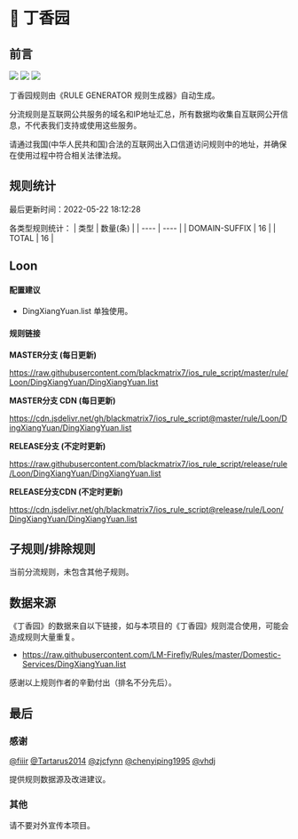 # 🧸 丁香园

## 前言

![](https://shields.io/badge/-移除重复规则-ff69b4) ![](https://shields.io/badge/-DOMAIN与DOMAIN--SUFFIX合并-green) ![](https://shields.io/badge/-IP--CIDR(6)合并-blueviolet) 

丁香园规则由《RULE GENERATOR 规则生成器》自动生成。

分流规则是互联网公共服务的域名和IP地址汇总，所有数据均收集自互联网公开信息，不代表我们支持或使用这些服务。

请通过我国(中华人民共和国)合法的互联网出入口信道访问规则中的地址，并确保在使用过程中符合相关法律法规。

## 规则统计

最后更新时间：2022-05-22 18:12:28

各类型规则统计：
| 类型 | 数量(条)  | 
| ---- | ----  |
| DOMAIN-SUFFIX | 16  | 
| TOTAL | 16  | 


## Loon 

#### 配置建议
- DingXiangYuan.list 单独使用。

#### 规则链接
**MASTER分支 (每日更新)**

https://raw.githubusercontent.com/blackmatrix7/ios_rule_script/master/rule/Loon/DingXiangYuan/DingXiangYuan.list

**MASTER分支 CDN (每日更新)**

https://cdn.jsdelivr.net/gh/blackmatrix7/ios_rule_script@master/rule/Loon/DingXiangYuan/DingXiangYuan.list

**RELEASE分支 (不定时更新)**

https://raw.githubusercontent.com/blackmatrix7/ios_rule_script/release/rule/Loon/DingXiangYuan/DingXiangYuan.list

**RELEASE分支CDN (不定时更新)**

https://cdn.jsdelivr.net/gh/blackmatrix7/ios_rule_script@release/rule/Loon/DingXiangYuan/DingXiangYuan.list

## 子规则/排除规则


当前分流规则，未包含其他子规则。

## 数据来源

《丁香园》的数据来自以下链接，如与本项目的《丁香园》规则混合使用，可能会造成规则大量重复。

- https://raw.githubusercontent.com/LM-Firefly/Rules/master/Domestic-Services/DingXiangYuan.list


感谢以上规则作者的辛勤付出（排名不分先后）。

## 最后

### 感谢

[@fiiir](https://github.com/fiiir) [@Tartarus2014](https://github.com/Tartarus2014) [@zjcfynn](https://github.com/zjcfynn) [@chenyiping1995](https://github.com/chenyiping1995) [@vhdj](https://github.com/vhdj)

提供规则数据源及改进建议。

### 其他

请不要对外宣传本项目。